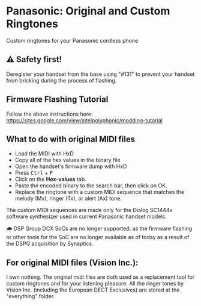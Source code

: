 # Panasonic: Original and Custom Ringtones
Custom ringtones for your Panasonic cordless phone

## ⚠ Safety first!
Deregister your handset from the base using "#131" to prevent your handset from bricking during the process of flashing.

## Firmware Flashing Tutorial
Follow the above instructions here: https://sites.google.com/view/sitelpolyphonic/modding-tutorial

## What to do with original MIDI files

- Load the MIDI with HxD
- Copy all of the hex values in the binary file
- Open the handset's firmware dump with HxD
- Press <kbd>Ctrl</kbd> + <kbd>F</kbd>
- Click on the <b>Hex-values</b> tab.
- Paste the encoded binary to the search bar, then click on OK.
- Replace the ringtone with a custom MIDI sequence that matches the melody (Mx), ringer (Tx), or alert (Ax) tone.

The custom MIDI sequences are made only for the Dialog SC1444x software synthesizer used in current Panasonic handset models.

🌧️ DSP Group DCX SoCs are no longer supported. as the firmware flashing or other tools for the SoC are no longer available as of today as a result of the DSPG acquisition by Synaptics.

## For original MIDI files (Vision Inc.):
I own nothing.
The original midi files are both used as a replacement tool for custom ringtones and for your listening pleasure.
All the ringer tones by Vision Inc. (including the European DECT Exclusives) are stored at the "everything" folder.
